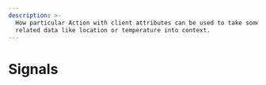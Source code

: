```yaml
---
description: >-
  How particular Action with client attributes can be used to take some client
  related data like location or temperature into context.
---
```


# Signals

